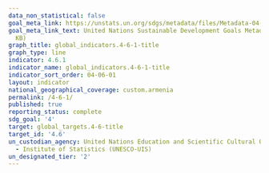 ```yaml
---
data_non_statistical: false
goal_meta_link: https://unstats.un.org/sdgs/metadata/files/Metadata-04-06-01.pdf
goal_meta_link_text: United Nations Sustainable Development Goals Metadata (PDF 57.8
  KB)
graph_title: global_indicators.4-6-1-title
graph_type: line
indicator: 4.6.1
indicator_name: global_indicators.4-6-1-title
indicator_sort_order: 04-06-01
layout: indicator
national_geographical_coverage: custom.armenia
permalink: /4-6-1/
published: true
reporting_status: complete
sdg_goal: '4'
target: global_targets.4-6-title
target_id: '4.6'
un_custodian_agency: United Nations Education and Scientific Cultural Organisation
  - Institute of Statistics (UNESCO-UIS)
un_designated_tier: '2'
---
```

